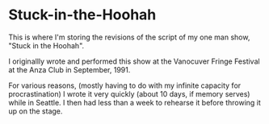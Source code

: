 Stuck-in-the-Hoohah
===================

This is where I'm storing the revisions of the script of my one man show, "Stuck in the Hoohah".

I originallly wrote and performed this show at the Vanocuver Fringe Festival at the Anza Club in September, 1991.

For various reasons, (mostly having to do with my infinite capacity for procrastination) I wrote it very quickly (about 10 days, if memory serves) while in Seattle.
I then had less than a week to rehearse it before throwing it up on the stage.
